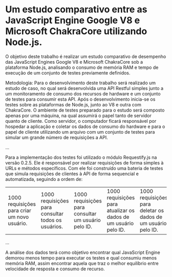 <h1>Um estudo comparativo entre as JavaScript Engine Google V8 e Microsoft ChakraCore utilizando Node.js.</h1>

<p>O objetivo deste trabalho é realizar um estudo comparativo de desempenho das JavaScript Engines Google V8 e Microsoft ChakraCore sob a plataforma Node.js, analisando o consumo de memória RAM e tempo de execução de um conjunto de testes previamente definidos.</p>

<p>Metodologia: Para o desenvolvimento deste trabalho será realizado um estudo de caso, no qual será desenvolvida uma API Restful simples junto a um monitoramento de consumo dos recursos de hardware e um conjunto de testes para consumir esta API. Após o desenvolvimento inicia-se os testes sobre as plataformas de Node.js, junto ao V8 e outra com ChakraCore. 
O ambiente de testes preparado para o estudo será composto apenas por uma máquina, na qual assumirá o papel tanto de servidor quanto de cliente. Como servidor, o computador ficará responsável por hospedar a aplicação e coletar os dados de consumo do hardware e para o papel de cliente utilizando um arquivo com um conjunto de testes para simular um grande número de requisições a API.</p>
<p>...</p>
<p>Para a implementação dos testes foi utilizado o módulo Requestify.js na versão 0.2.5. Ele é responsável por realizar requisições de forma simples à URLs e métodos específicos. Com ele foi construído uma bateria de testes que simula requisições de clientes à API de forma sequencial e automatizada, seguindo a ordem de:
    <table>
        <tr>
            <td>1000 requisições para criar um novo usuário.</td>
            <td>1000 requisições para consultar todos os usuários.</td>
            <td>1000 requisições para consultar um usuário pelo ID.</td>
            <td>1000 requisições para atualizar os dados de um usuário pelo ID.</td>
            <td>1000 requisições para deletar os dados de um usuário pelo ID.</td>
        </tr>
    </table>
<p>...</p>
<p>A análise dos dados terá como objetivo encontrar qual JavaScript Engine demorou menos tempo para executar os testes e qual consumiu menos memória RAM, assim encontrar aquela que traz o melhor equilíbrio entre velocidade de resposta e consumo de recurso.</p>
